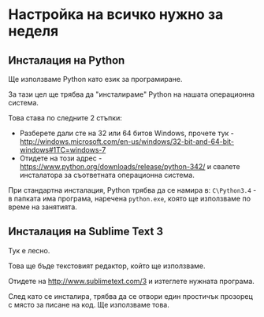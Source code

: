 # Настройка на всичко нужно за неделя

## Инсталация на Python

Ще използваме Python като език за програмиране.

За тази цел ще трябва да "инсталираме" Python на нашата операционна система.

Това става по следните 2 стъпки:

* Разберете дали сте на 32 или 64 битов Windows, прочете тук - http://windows.microsoft.com/en-us/windows/32-bit-and-64-bit-windows#1TC=windows-7
* Отидете на този адрес - https://www.python.org/downloads/release/python-342/ и свалете инсталатора за съответната операционна система.

При стандартна инсталация, Python трябва да се намира в: `C\Python3.4` - в папката има програма, наречена `python.exe`, която ще използваме по време на занятията.


## Инсталация на Sublime Text 3

Тук е лесно.

Това ще бъде текстовият редактор, който ще използваме.

Отидете на http://www.sublimetext.com/3 и изтеглете нужната програма.

След като се инсталира, трябва да се отвори един простичък прозорец с място за писане на код. Ще използваме това.
